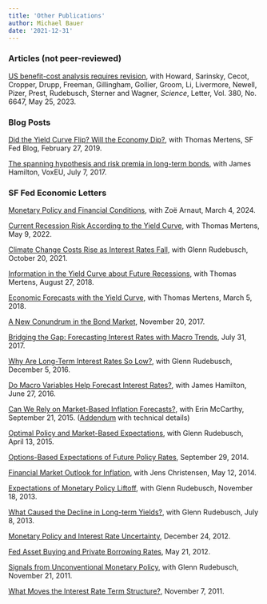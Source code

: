 ```yaml
---
title: 'Other Publications'
author: Michael Bauer
date: '2021-12-31'
---
```


### Articles (not peer-reviewed)

[US benefit-cost analysis requires revision](https://www.science.org/doi/10.1126/science.adi5943), with Howard, Sarinsky, Cecot, Cropper, Drupp, Freeman, Gillingham, Gollier, Groom, Li, Livermore, Newell, Pizer, Prest, Rudebusch, Sterner and Wagner, *Science*, Letter, Vol. 380, No. 6647, May 25, 2023.

### Blog Posts

[Did the Yield Curve Flip? Will the Economy
Dip?](https://www.frbsf.org/our-district/about/sf-fed-blog/did-yield-curve-flip-will-economy-dip/),
with Thomas Mertens, SF Fed Blog, February 27, 2019.

[The spanning hypothesis and risk premia in long-term
bonds](https://voxeu.org/article/spanning-hypothesis-and-risk-premia-long-term-bonds),
with James Hamilton, VoxEU, July 7, 2017.

### SF Fed Economic Letters

[Monetary Policy and Financial Conditions](https://www.frbsf.org/research-and-insights/publications/economic-letter/2024/03/monetary-policy-and-financial-conditions/), with Zoë Arnaut, March 4, 2024.

[Current Recession Risk According to the Yield Curve](https://www.frbsf.org/economic-research/publications/economic-letter/2022/may/current-recession-risk-according-to-yield-curve/),
with Thomas Mertens, May 9, 2022.

[Climate Change Costs Rise as Interest Rates
Fall](https://www.frbsf.org/economic-research/publications/economic-letter/2021/october/climate-change-costs-rise-as-interest-rates-fall/),
with Glenn Rudebusch, October 20, 2021.

[Information in the Yield Curve about Future
Recessions](https://www.frbsf.org/economic-research/publications/economic-letter/2018/august/information-in-yield-curve-about-future-recessions/),
with Thomas Mertens, August 27, 2018.

[Economic Forecasts with the Yield
Curve](https://www.frbsf.org/economic-research/publications/economic-letter/2018/march/economic-forecasts-with-yield-curve/),
with Thomas Mertens, March 5, 2018.

[A New Conundrum in the Bond
Market](https://www.frbsf.org/economic-research/publications/economic-letter/2017/november/new-conundrum-in-bond-market/),
November 20, 2017.

[Bridging the Gap: Forecasting Interest Rates with Macro
Trends](https://www.frbsf.org/economic-research/publications/economic-letter/2017/july/bridging-gap-forecasting-interest-rates-with-macroeconomic-trends/),
July 31, 2017.

[Why Are Long-Term Interest Rates So
Low?](https://www.frbsf.org/economic-research/publications/economic-letter/2016/december/why-are-long-term-interest-rates-so-low/),
with Glenn Rudebusch, December 5, 2016.

[Do Macro Variables Help Forecast Interest
Rates?](https://www.frbsf.org/economic-research/publications/economic-letter/2016/june/do-macroeconomic-variables-help-forecast-interest-rates/),
with James Hamilton, June 27, 2016.

[Can We Rely on Market-Based Inflation
Forecasts?](https://www.frbsf.org/economic-research/publications/economic-letter/2015/september/market-based-inflation-forecasting-and-alternative-methods/),
with Erin McCarthy, September 21, 2015. ([Addendum](https://www.frbsf.org/economic-research/files/el2015-30addendum.pdf)
with technical details)

[Optimal Policy and Market-Based
Expectations](https://www.frbsf.org/economic-research/publications/economic-letter/2015/april/monetary-policy-market-based-expectations/),
with Glenn Rudebusch, April 13, 2015.

[Options-Based Expectations of Future Policy
Rates](https://www.frbsf.org/economic-research/publications/economic-letter/2014/september/options-based-expectations-short-term-interest-rates-monetary-policy-rates/),
September 29, 2014.

[Financial Market Outlook for
Inflation](https://www.frbsf.org/economic-research/publications/economic-letter/2014/may/financial-market-outlook-inflation-derivatives/),
with Jens Christensen, May 12, 2014. 

[Expectations of Monetary Policy
Liftoff](https://www.frbsf.org/economic-research/publications/economic-letter/2013/november/federal-funds-rate-liftoff-increase-monetary-policy/),
with Glenn Rudebusch, November 18, 2013.

[What Caused the Decline in Long-term
Yields?](https://www.frbsf.org/economic-research/publications/economic-letter/2013/july/cause-decline-long-term-us-government-bond-yields/),
with Glenn Rudebusch, July 8, 2013.

[Monetary Policy and Interest Rate Uncertainty](https://www.frbsf.org/economic-research/publications/economic-letter/2012/december/monetary-policy-interest-rate-uncertainty/), December 24, 2012.

[Fed Asset Buying and Private Borrowing Rates](https://www.frbsf.org/economic-research/publications/economic-letter/2012/may/fed-asset-buying-private-borrowing-rates/), May 21, 2012.

[Signals from Unconventional Monetary Policy](https://www.frbsf.org/economic-research/publications/economic-letter/2011/november/unconventional-monetary-policy/), with Glenn Rudebusch, November 21, 2011.

[What Moves the Interest Rate Term Structure?](https://www.frbsf.org/economic-research/publications/economic-letter/2011/november/interest-rate-structure/), November 7, 2011.
